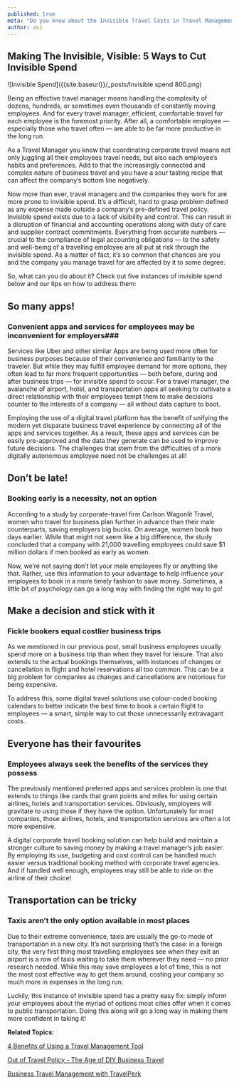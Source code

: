 ```yaml
---
published: true
meta: "Do you know about the Invisible Travel Costs in Travel Management? Learn where unexpected corporate travel costs ocurre and 5 ways to reduce them."
author: avi
---
```

## Making The Invisible, Visible: 5 Ways to Cut Invisible Spend

![Invisible Spend]({{site.baseurl}}/_posts/Invisible spend 800.png)


Being an effective travel manager means handling the complexity of dozens, hundreds, or sometimes even thousands of constantly moving employees. And for every travel manager, efficient, comfortable travel for each employee is the foremost priority. After all, a comfortable employee — especially those who travel often — are able to be far more productive in the long run.  

As a Travel Manager you know that coordinating corporate travel means not only juggling all their employees travel needs, but also each employee’s habits and preferences. Add to that the increasingly connected and complex nature of business travel and you have a sour tasting recipe that can affect the company’s bottom line negatively.

Now more than ever, travel managers and the companies they work for are more prone to invisible spend. It’s a difficult, hard to grasp problem defined as any expense made outside a company’s pre-defined travel policy. Invisible spend exists due to a lack of visibility and control. This can result in a disruption of financial and accounting operations along with duty of care and supplier contract commitments. Everything from accurate numbers — crucial to the compliance of legal accounting obligations — to the safety and well-being of a travelling employee are all put at risk through the invisible spend. As a matter of fact, it’s so common that chances are you and the company you manage travel for are affected by it to some degree. 

So, what can you do about it? Check out five instances of invisible spend below and our tips on how to address them:


## So many apps!
### Convenient apps and services for employees may be inconvenient for employers###


Services like Uber and other similar Apps are being used more often for business purposes because of their convenience and familiarity to the traveler. But while they may fulfill employee demand for more options, they often lead to far more frequent opportunities — both before, during and after business trips — for invisible spend to occur. For a travel manager, the avalanche of airport, hotel, and transportation apps all seeking to cultivate a direct relationship with their employees tempt them to make decisions counter to the interests of a company — all without data capture to boot. 

Employing the use of a digital travel platform has the benefit of unifying the modern yet disparate business travel experience by connecting all of the apps and services together. As a result, these apps and services can be easily pre-approved and the data they generate can be used to improve future decisions. The challenges that stem from the difficulties of a more digitally autonomous employee need not be challenges at all! 


## Don’t be late!
### Booking early is a necessity, not an option


According to a study by corporate-travel firm Carlson Wagonlit Travel, women who travel for business plan further in advance than their male counterparts, saving employers big bucks. On average, women book two days earlier. While that might not seem like a big difference, the study concluded that a company with 21,000 travelling employees could save $1 million dollars if men booked as early as women. 

Now, we’re not saying don’t let your male employees fly or anything like that. Rather, use this information to your advantage to help influence your employees to book in a more timely fashion to save money. Sometimes, a little bit of psychology can go a long way with finding the right way to go! 


## Make a decision and stick with it
### Fickle bookers equal costlier business trips
 
 
As we mentioned in our previous post, small business employees usually spend more on a business trip than when they travel for leisure. That also extends to the actual bookings themselves, with instances of changes or cancellation in flight and hotel reservations all too common. This can be a big problem for companies as changes and cancellations are notorious for being expensive.

To address this, some digital travel solutions use colour-coded booking calendars to better indicate the best time to book a certain flight to employees — a smart, simple way to cut those unnecessarily extravagant costs.


## Everyone has their favourites
### Employees always seek the benefits of the services they possess


The previously mentioned preferred apps and services problem is one that extends to things like cards that grant points and miles for using certain airlines, hotels and transportation services. Obviously, employees will gravitate to using those if they have the option. Unfortunately for most companies, those airlines, hotels, and transportation services are often a lot more expensive. 

A digital corporate travel booking solution can help build and maintain a stronger culture to saving money by making a travel manager’s job easier. By employing its use, budgeting and cost control can be handled much easier versus traditional booking method with corporate travel agencies. And if handled well enough, employees may still be able to ride on the airline of their choice! 


## Transportation can be tricky
### Taxis aren’t the only option available in most places
Due to their extreme convenience, taxis are usually the go-to mode of transportation in a new city. It’s not surprising that’s the case: in a foreign city, the very first thing most travelling employees see when they exit an airport is a row of taxis waiting to take them wherever they need — no prior research needed. While this may save employees a lot of time, this is not the most cost effective way to get them around, costing your company so much more in expenses in the long run. 

Luckily, this instance of invisible spend has a pretty easy fix: simply inform your employees about the myriad of options most cities offer when it comes to public transportation. Doing this along will go a long way in making them more confident in taking it! 


**Related Topics:**

[4 Benefits of Using a Travel Management Tool](http://travelperk.com/blog/4-benefits-to-using-a-travel-management-tool/)

[Out of Travel Policy - The Age of DIY Business Travel](http://travelperk.com/blog/the-age-of-diy-business-travel/)

[Business Travel Management with TravelPerk](www.travelperk.com)
